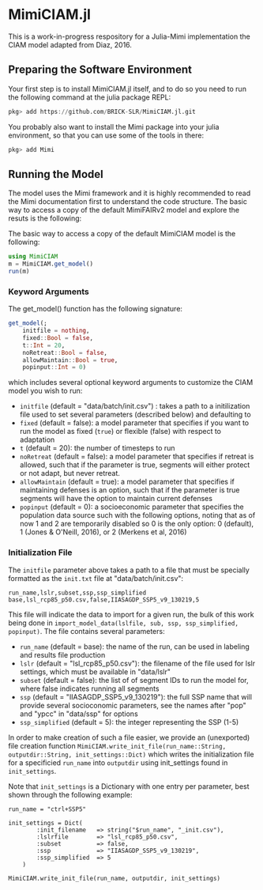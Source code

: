 # MimiCIAM.jl

This is a work-in-progress respository for a Julia-Mimi implementation the CIAM model adapted from Diaz, 2016.

## Preparing the Software Environment

Your first step is to install MimiCIAM.jl itself, and to do so you need to run the following command at the julia package REPL:

```julia
pkg> add https://github.com/BRICK-SLR/MimiCIAM.jl.git
```

You probably also want to install the Mimi package into your julia environment, so that you can use some of the tools in there:

```julia
pkg> add Mimi
```
## Running the Model

The model uses the Mimi framework and it is highly recommended to read the Mimi  documentation first to understand the code structure. The basic way to access a copy of the default MimiFAIRv2 model and explore the resuts is the following:

The basic way to access a copy of the default MimiCIAM model is the following:

```julia
using MimiCIAM
m = MimiCIAM.get_model()
run(m)
```

### Keyword Arguments

The get_model() function has the following signature:
```julia
get_model(;
    initfile = nothing,
    fixed::Bool = false,
    t::Int = 20,
    noRetreat::Bool = false,
    allowMaintain::Bool = true, 
    popinput::Int = 0)
```
which includes several optional keyword arguments to customize the CIAM model you wish to run:
- `initfile` (default = "data/batch/init.csv") : takes a path to a initilization file used to set several parameters (described below) and defaulting to 
- `fixed` (default = false): a model parameter that specifies if you want to run the model as fixed (`true`) or flexible (false) with respect to adaptation
- `t` (default = 20): the number of timesteps to run
- `noRetreat` (default = false): a model parameter that specifies if retreat is allowed, such that if the parameter is true, segments will either protect or not adapt, but never retreat.
- `allowMaintain` (default = true): a model parameter that specifies if maintaining defenses is an option, such that if the parameter is true segments will have the option to maintain current defenses
- `popinput` (default = 0): a socioeconomic parameter that specifies the population data source such with the following options, noting that as of now 1 and 2 are temporarily disabled so 0 is the only option: 0 (default), 1 (Jones & O'Neill, 2016), or 2 (Merkens et al, 2016) 

### Initialization File

The `initfile` parameter above takes a path to a file that must be specially formatted as the `init.txt` file at "data/batch/init.csv":
```
run_name,lslr,subset,ssp,ssp_simplified
base,lsl_rcp85_p50.csv,false,IIASAGDP_SSP5_v9_130219,5
```
This file will indicate the data to import for a given run, the bulk of this work being done in `import_model_data(lslfile, sub, ssp, ssp_simplified, popinput)`.  The file contains several parameters:

- `run_name` (default = base): the name of the run, can be used in labeling and results file production
- `lslr` (default = "lsl_rcp85_p50.csv"): the filename of the file used for lslr settings, which must be available in "data/lslr"
- `subset` (default = false): the list of of segment IDs to run the model for, where false indicates running all segments
- `ssp` (default = "IIASAGDP_SSP5_v9_130219"): the full SSP name that will provide several socioconomic parameters, see the names after "pop" and "ypcc" in "data/ssp" for options
- `ssp_simplified` (default = 5): the integer representing the SSP (1-5)

In order to make creation of such a file easier, we provide an (unexported) file creation function `MimiCIAM.write_init_file(run_name::String, outputdir::String, init_settings::Dict)` which writes the initialization file for a specificied `run_name` into `outputdir` using init_settings
found in `init_settings`.

Note that `init_settings` is a Dictionary with one entry per parameter, best shown through the following example:

```
run_name = "ctrl+SSP5"

init_settings = Dict(
        :init_filename   => string("$run_name", "_init.csv"),
        :lslrfile        => "lsl_rcp85_p50.csv",
        :subset          => false,
        :ssp             => "IIASAGDP_SSP5_v9_130219",
        :ssp_simplified  => 5
    )
    
MimiCIAM.write_init_file(run_name, outputdir, init_settings)
```

